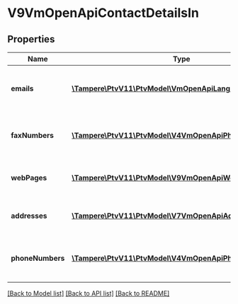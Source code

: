 # V9VmOpenApiContactDetailsIn

## Properties
Name | Type | Description | Notes
------------ | ------------- | ------------- | -------------
**emails** | [**\Tampere\PtvV11\PtvModel\VmOpenApiLanguageItem[]**](VmOpenApiLanguageItem.md) | List of connection related email addresses. | [optional] 
**faxNumbers** | [**\Tampere\PtvV11\PtvModel\V4VmOpenApiPhoneSimple[]**](V4VmOpenApiPhoneSimple.md) | List of connection related fax numbers numbers. | [optional] 
**webPages** | [**\Tampere\PtvV11\PtvModel\V9VmOpenApiWebPage[]**](V9VmOpenApiWebPage.md) | List of connection related web pages. | [optional] 
**addresses** | [**\Tampere\PtvV11\PtvModel\V7VmOpenApiAddressContactIn[]**](V7VmOpenApiAddressContactIn.md) | List of service location addresses. | [optional] 
**phoneNumbers** | [**\Tampere\PtvV11\PtvModel\V4VmOpenApiPhone[]**](V4VmOpenApiPhone.md) | List of connection related phone numbers. | [optional] 

[[Back to Model list]](../../README.md#documentation-for-models) [[Back to API list]](../../README.md#documentation-for-api-endpoints) [[Back to README]](../../README.md)

